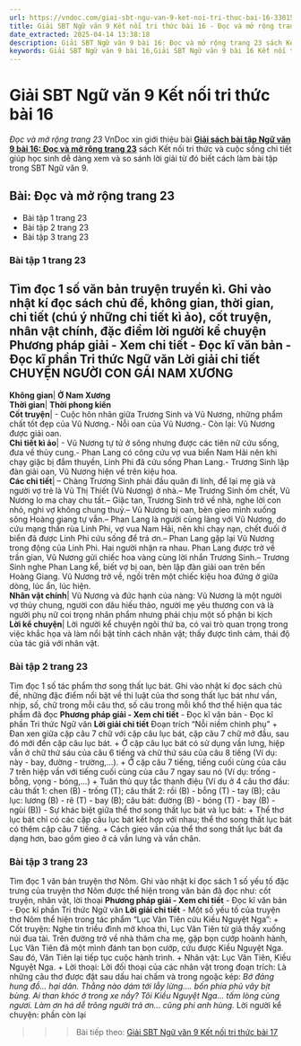 ```yaml
---
url: https://vndoc.com/giai-sbt-ngu-van-9-ket-noi-tri-thuc-bai-16-330156
title: Giải SBT Ngữ văn 9 Kết nối tri thức bài 16 - Đọc và mở rộng trang 23 - VnDoc.com
date_extracted: 2025-04-14 13:38:18
description: Giải SBT Ngữ văn 9 bài 16: Đọc và mở rộng trang 23 sách Kết nối tri thức có đáp án chi tiết cho các bạn cùng tham khảo.
keywords: Giải SBT Ngữ văn 9 bài 16,Giải SBT Ngữ văn 9 bài 16 Kết nối tri thức,Giải sách bài tập Ngữ văn KNTT lớp 9,Ngữ văn lớp 9 Kết nối tri thức,giải bài tập ngữ văn lớp 9,bài Đọc và mở rộng trang 23,giải SBT ngữ văn 9 KNTT trang 23
---
```


# Giải SBT Ngữ văn 9 Kết nối tri thức bài 16
 _Đọc và mở rộng trang 23_
VnDoc xin giới thiệu bài [**Giải sách bài tập Ngữ văn 9 bài 16: Đọc và mở rộng trang 23**](<https://vndoc.com/giai-sbt-ngu-van-9-ket-noi-tri-thuc-bai-16-330156>) sách Kết nối tri thức và cuộc sống chi tiết giúp học sinh dễ dàng xem và so sánh lời giải từ đó biết cách làm bài tập trong SBT Ngữ văn 9.
## Bài: Đọc và mở rộng trang 23
  * Bài tập 1 trang 23 
  * Bài tập 2 trang 23 
  * Bài tập 3 trang 23 

### 
### **Bài tập 1 trang 23**
Tìm đọc 1 số văn bản truyện truyền kì. Ghi vào nhật kí đọc sách chủ đề, không gian, thời gian, chi tiết \(chú ý những chi tiết kì ảo\), cốt truyện, nhân vật chính, đặc điểm lời người kể chuyện
**Phương pháp giải - Xem chi tiết**
\- Đọc kĩ văn bản
\- Đọc kĩ phần Tri thức Ngữ văn
**Lời giải chi tiết**
**CHUYỆN NGƯỜI CON GÁI NAM XƯƠNG**  
---  
**Không gian**| **Ở Nam Xương**  
**Thời gian**| **Thời phong kiến**  
**Cốt truyện**|  \- Cuộc hôn nhân giữa Trương Sinh và Vũ Nương, những phẩm chất tốt đẹp của Vũ Nương.\- Nỗi oan của Vũ Nương.\- Còn lại: Vũ Nương được giải oan.  
**Chi tiết kì ảo**|  \- Vũ Nương tự tử ở sông nhưng được các tiên nữ cứu sống, đưa về thủy cung.\- Phan Lang có công cứu vợ vua biển Nam Hải nên khi chạy giặc bị đắm thuyền, Linh Phi đã cứu sống Phan Lang.\- Trương Sinh lập đàn giải oan, Vũ Nương hiện về trên kiệu hoa.  
**Các chi tiết**|  – Chàng Trương Sinh phải đầu quân đi lính, để lại mẹ già và người vợ trẻ là Vũ Thị Thiết \(Vũ Nương\) ở nhà.– Mẹ Trương Sinh ốm chết, Vũ Nương lo ma chay chu tất.– Giặc tan, Trương Sinh trở về nhà, nghe lời con nhỏ, nghi vợ không chung thuỷ.– Vũ Nương bị oan, bèn gieo mình xuống sông Hoàng giang tự vẫn.– Phan Lang là người cùng làng với Vũ Nương, do cứu mạng thần rùa Linh Phi, vợ vua Nam Hải, nên khi chạy nạn, chết đuối ở biển đã được Linh Phi cứu sống để trả ơn.– Phan Lang gặp lại Vũ Nương trong động của Linh Phi. Hai người nhận ra nhau. Phan Lang được trở về trần gian, Vũ Nương gửi chiếc hoa vàng cùng lời nhắn Trương Sinh.– Trương Sinh nghe Phan Lang kể, biết vợ bị oan, bèn lập đàn giải oan trên bến Hoàng Giang. Vũ Nương trở về, ngồi trên một chiếc kiệu hoa đứng ở giữa dòng, lúc ẩn, lúc hiện.  
**Nhân vật chính**|  Vũ Nương và đức hạnh của nàng: Vũ Nương là một người vợ thủy chung, người con dâu hiếu thảo, người mẹ yêu thương con và là người phụ nữ coi trọng nhân phẩm nhưng phải chịu một số phận bi kịch  
**Lời kể chuyện**|  Lời người kể chuyện ngôi thứ ba, có vai trò quan trọng trong việc khắc họa và làm nổi bật tính cách nhân vật; thấy được tình cảm, thái độ của tác giả với nhân vật.  
### Bài tập 2 trang 23
Tìm đọc 1 số tác phẩm thơ song thất lục bát. Ghi vào nhật kí đọc sách chủ đề, những đặc điểm nổi bật về thi luật của thơ song thất lục bát như vần, nhịp, số, chữ trong mỗi câu thơ, số câu trong mỗi khổ thơ thể hiện qua tác phẩm đã đọc
**Phương pháp giải - Xem chi tiết**
\- Đọc kĩ văn bản
\- Đọc kĩ phần Tri thức Ngữ văn
**Lời giải chi tiết**
Đoạn trích “Nỗi niềm chinh phụ”
\+ Đan xen giữa cặp câu 7 chữ với cặp câu lục bát, cặp câu 7 chữ mở đầu, sau đó mới đến cặp câu lục bát.
\+ Ở cặp câu lục bát có sử dụng vần lưng, hiệp vẫn ở chữ thứ sáu của câu 6 tiếng và chữ thứ sáu của câu 8 tiếng \(Ví dụ: này - bay, đường - trường,…\).
\+ Ở cặp câu 7 tiếng, tiếng cuối cùng của câu 7 trên hiệp vần với tiếng cuối cùng của câu 7 ngay sau nó \(Ví dụ: trống - bỗng, vọng - bóng,…\)
\+ Tuân thủ quy tắc thanh điệu \(Ví dụ ở 4 câu thơ đầu: câu thất 1: chen \(B\) - trống \(T\); câu thất 2: rồi \(B\) - bỗng \(T\) - tay \(B\); câu lục: lương \(B\) - rẽ \(T\) - bay \(B\); câu bát: đường \(B\) - bóng \(T\) - bay \(B\) - ngùi \(B\)\)
\- Sự khác biệt giữa thể thơ song thất lục bát và lục bát:
\+ Thể thơ lục bát chỉ có các cặp câu lục bát kết hợp với nhau; thể thơ song thất lục bát có thêm cặp câu 7 tiếng.
\+ Cách gieo vần của thể thơ song thất lục bát đa dạng hơn, bao gồm gieo ở cả vần lưng và vần chân.
### Bài tập 3 trang 23
Tìm đọc 1 văn bản truyện thơ Nôm. Ghi vào nhật kí đọc sách 1 số yếu tố đặc trưng của truyện thơ Nôm được thể hiện trong văn bản đã đọc như: cốt truyện, nhân vật, lời thoại
**Phương pháp giải - Xem chi tiết**
\- Đọc kĩ văn bản
\- Đọc kĩ phần Tri thức Ngữ văn
**Lời giải chi tiết**
\- Một số yếu tố của truyện thơ Nôm thể hiện trong tác phẩm “Lục Vân Tiên cứu Kiều Nguyệt Nga”:
\+ Cốt truyện: Nghe tin triều đình mở khoa thi, Lục Vân Tiên từ giã thầy xuống núi đua tài. Trên đường trở về nhà thăm cha mẹ, gặp bọn cướp hoành hành, Lục Vân Tiên đã một mình đánh tan bọn cướp, cứu được Kiều Nguyệt Nga. Sau đó, Vân Tiên lại tiếp tục cuộc hành trình.
\+ Nhân vật: Lục Vân Tiên, Kiều Nguyệt Nga.
\+ Lời thoại:
Lời đối thoại của các nhân vật trong đoạn trích: Là những câu thơ được đặt sau dấu hai chấm và trong ngoặc kép:
_Bớ đảng hung đồ… hại dân._
_Thằng nào dám tới lẫy lừng…. bốn phía phủ vây bịt bùng._
_Ai than khóc ở trong xe nầy?_
_Tôi Kiều Nguyệt Nga… tấm lòng cùng ngươi._
_Làm ơn há dễ trông người trả ơn… cũng phi anh hùng._
Lời người kể chuyện: phần còn lại
>>> Bài tiếp theo: [Giải SBT Ngữ văn 9 Kết nối tri thức bài 17](<https://vndoc.com/giai-sbt-ngu-van-9-ket-noi-tri-thuc-bai-17-330157>)
